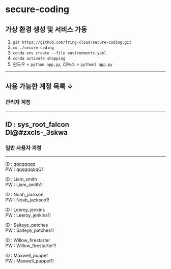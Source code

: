 # secure-coding

## 가상 환경 생성 및 서비스 가동 

1. `git https://github.com/fring-cloud/secure-coding.git` <br/>
2. `cd ./secure-coding` <br/>
3. `conda env create --file environments.yaml`
4. `conda activate shopping`
5. 윈도우 = `python app,py`, 리눅스 = `python3 app.py`

---
## 사용 가능한 계정 목록 ↓
### 관리자 계정
---
ID : sys_root_falcon <br/>
Dl@#zxcls-_3skwa <br/>
---
### 일반 사용자 계정
---
ID : qqqqqqqq <br/>
PW : qqqqqqqqQ1! <br/>

ID : Liam_smith <br/>
PW : Liam_smith1! <br/>

ID : Noah_jackson <br/>
PW : Noah_jackson1! <br/>

ID : Leeroy_jenkins <br/>
PW : Leeroy_jenkins1! <br/>

ID : Salteye_patches <br/>
PW : Salteye_patches1! <br/>

ID : Willow_firestarter <br/>
PW : Willow_firestarter1! <br/>

ID : Maxwell_puppet <br/>
PW : Maxwell_puppet1! <br/>
